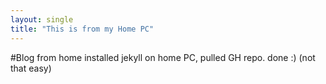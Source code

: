 ```yaml
---
layout: single
title: "This is from my Home PC"
---
```

#Blog from home
installed jekyll on home PC, pulled GH repo. done :) (not that easy)

